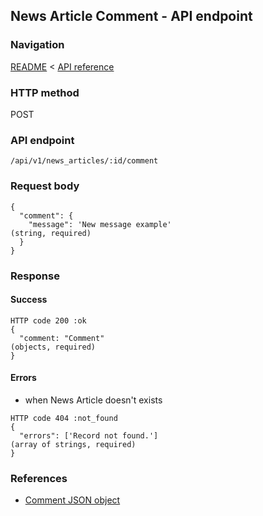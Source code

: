 ## News Article Comment - API endpoint

### Navigation
[README](../../../../README.md)
<
[API reference](../../../api_reference.md)

### HTTP method
POST

### API endpoint
`/api/v1/news_articles/:id/comment`

### Request body
```
{
  "comment": {
    "message": 'New message example'                                            (string, required)
  }
}
```

### Response
#### Success
```
HTTP code 200 :ok
{
  "comment: "Comment"                                                           (objects, required)
}
```

#### Errors
- when News Article doesn't exists
```
HTTP code 404 :not_found
{
  "errors": ['Record not found.']                                               (array of strings, required)
}
```

### References
- [Comment JSON object](../../../json_objects/comment.md)
